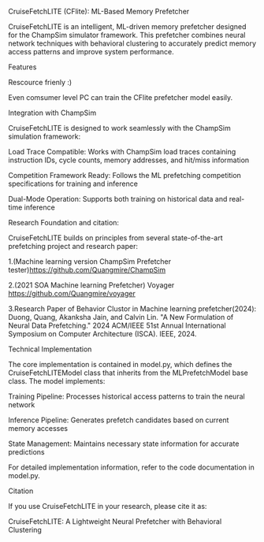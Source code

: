 CruiseFetchLITE (CFlite): ML-Based Memory Prefetcher

CruiseFetchLITE is an intelligent, ML-driven memory prefetcher designed for the ChampSim simulator framework. This prefetcher combines neural network techniques with behavioral clustering to accurately predict memory access patterns and improve system performance.

Features

Rescource frienly :)

Even comsumer level PC can train the CFlite prefetcher model easily.

Integration with ChampSim

CruiseFetchLITE is designed to work seamlessly with the ChampSim simulation framework:

Load Trace Compatible: Works with ChampSim load traces containing instruction IDs, cycle counts, memory addresses, and hit/miss information

Competition Framework Ready: Follows the ML prefetching competition specifications for training and inference

Dual-Mode Operation: Supports both training on historical data and real-time inference

Research Foundation and citation:

CruiseFetchLITE builds on principles from several state-of-the-art prefetching project and research paper:

1.(Machine learning version ChampSim Prefetcher tester)https://github.com/Quangmire/ChampSim 

2.(2021 SOA Machine learning Prefetcher) Voyager https://github.com/Quangmire/voyager

3.Research Paper of Behavior Clustor in Machine learning prefetcher(2024): Duong, Quang, Akanksha Jain, and Calvin Lin. "A New Formulation of Neural Data Prefetching." 2024 ACM/IEEE 51st Annual International Symposium on Computer Architecture (ISCA). IEEE, 2024.


Technical Implementation

The core implementation is contained in model.py, which defines the CruiseFetchLITEModel class that inherits from the MLPrefetchModel base class. The model implements:

Training Pipeline: Processes historical access patterns to train the neural network

Inference Pipeline: Generates prefetch candidates based on current memory accesses

State Management: Maintains necessary state information for accurate predictions

For detailed implementation information, refer to the code documentation in model.py.

Citation

If you use CruiseFetchLITE in your research, please cite it as:

CruiseFetchLITE: A Lightweight Neural Prefetcher with Behavioral Clustering
